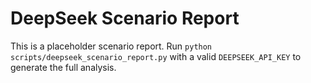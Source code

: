 # DeepSeek Scenario Report

This is a placeholder scenario report. Run `python scripts/deepseek_scenario_report.py` with a valid `DEEPSEEK_API_KEY` to generate the full analysis.
